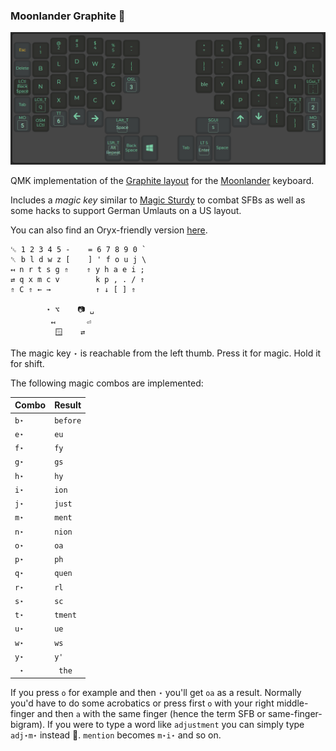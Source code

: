 ### Moonlander Graphite 🚀

![Graphite Layout](layout.png)

QMK implementation of the [Graphite layout](https://github.com/rdavison/graphite-layout) for the [Moonlander](https://www.zsa.io/moonlander/) keyboard.

Includes a _magic key_ similar to [Magic Sturdy](https://github.com/Ikcelaks/keyboard_layouts/blob/main/magic_sturdy/magic_sturdy.md) to combat SFBs
as well as some hacks to support German Umlauts on a US layout.

You can also find an Oryx-friendly version [here](https://configure.zsa.io/moonlander/layouts/GLeeV/latest/0/intro).

```
␛ 1 2 3 4 5 -    = 6 7 8 9 0 `
␡ b l d w z [    ] ' f o u j \
↤ n r t s g ⇑    ⇑ y h a e i ;
⇄ q x m c v        k p , . / ⇑
⇑ C ⇑ ← →          ↑ ↓ [ ] ⇑
      
        ⋆ ⌥    📷 ␣
         ↤       ⏎
          🪟    ⇄    
```

The magic key `⋆` is reachable from the left thumb. Press it for magic. Hold it for shift.

The following magic combos are implemented:

| Combo  | Result   |
| ------ | -------- |
| `b⋆`   | `before` |
| `e⋆`   | `eu`     |
| `f⋆`   | `fy`     |
| `g⋆`   | `gs`     |
| `h⋆`   | `hy`     |
| `i⋆`   | `ion`    |
| `j⋆`   | `just`   |
| `m⋆`   | `ment`   |
| `n⋆`   | `nion`   |
| `o⋆`   | `oa`     |
| `p⋆`   | `ph`     |
| `q⋆`   | `quen`   |
| `r⋆`   | `rl`     |
| `s⋆`   | `sc`     |
| `t⋆`   | `tment`  |
| `u⋆`   | `ue`     |
| `w⋆`   | `ws`     |
| `y⋆`   | `y'`     |
| ` ⋆`   | ` the`   |

If you press `o` for example and then `⋆` you'll get `oa` as a result. Normally you'd have to do some acrobatics or press first `o` with your right middle-finger and then `a` with the same finger (hence the term SFB or same-finger-bigram). If you were to type a word like `adjustment` you can simply type `adj⋆m⋆` instead 🤯. `mention` becomes `m⋆i⋆` and so on.
